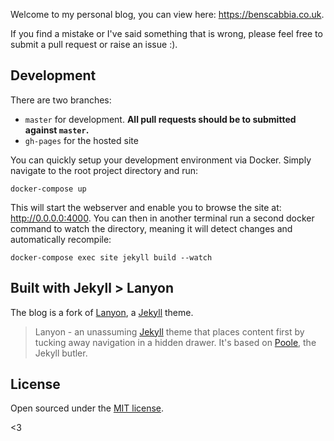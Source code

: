 Welcome to my personal blog, you can view here: https://benscabbia.co.uk.

If you find a mistake or I've said something that is wrong, please feel free to submit a pull request or raise an issue :). 

## Development

There are two branches:

- `master` for development.  **All pull requests should be to submitted against `master`.**
- `gh-pages` for the hosted site

You can quickly setup your development environment via Docker. Simply navigate to the root project directory and run: 

```
docker-compose up
```

This will start the webserver and enable you to browse the site at: http://0.0.0.0:4000. You can then in another terminal run a second docker command to watch the directory, meaning it will detect changes and automatically recompile: 

```
docker-compose exec site jekyll build --watch
```

## Built with Jekyll > Lanyon
The blog is a fork of [Lanyon](https://github.com/poole/lanyon), a [Jekyll](http://jekyllrb.com) theme. 

> Lanyon - an unassuming [Jekyll](http://jekyllrb.com) theme that places content first by tucking away navigation in a hidden drawer. It's based on [Poole](http://getpoole.com), the Jekyll butler.

## License

Open sourced under the [MIT license](LICENSE.md).

<3
